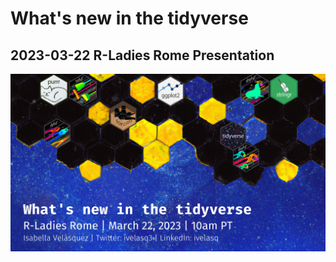 # What's new in the tidyverse

## 2023-03-22 R-Ladies Rome Presentation

![A night sky filled with tidyverse package hexes.](profile2.png)